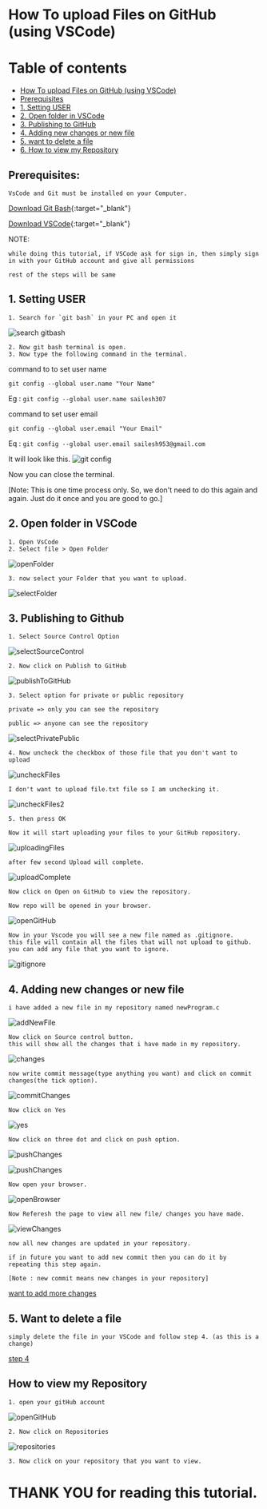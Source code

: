 # How To upload Files on GitHub (using VSCode)

Table of contents
=================

* [How To upload Files on GitHub (using VSCode)](#how-to-upload-files-on-github-using-vscode)
* [Prerequisites](#0-prerequisites)
* [1. Setting USER](#1-Setting-USER)
* [2. Open folder in VSCode](#2-open-folder-in-vscode)
* [3. Publishing to GitHub](#3-publishing-to-github)
* [4. Adding new changes or new file](#4-adding-new-changes-or-new-file)
* [5. want to delete a file](#5-want-to-delete-a-file)
* [6. How to view my Repository](#6-how-to-view-my-repository)




## Prerequisites:


    VsCode and Git must be installed on your Computer.

[Download Git Bash](https://git-scm.com/downloads){:target="_blank"}

[Download VSCode](https://code.visualstudio.com/download){:target="_blank"}

NOTE: 
    
    while doing this tutorial, if VSCode ask for sign in, then simply sign in with your GitHub account and give all permissions
    
    rest of the steps will be same


## 1. Setting USER 

    1. Search for `git bash` in your PC and open it

![search gitbash](images/git-bash-search.png)

    2. Now git bash terminal is open.
    3. Now type the following command in the terminal.

command to to set user name

    git config --global user.name "Your Name"
Eg : `git config --global user.name sailesh307`

command to set user email

    git config --global user.email "Your Email"
Eq : `git config --global user.email sailesh953@gmail.com`

It will look like this.
![git config](images/git-config.png)

Now you can close the terminal.

[Note: This is one time process only. So, we don't need to do this again and again. Just do it once and you are good to go.]


## 2. Open folder in VSCode

    1. Open VsCode
    2. Select file > Open Folder

![openFolder](./images/vscode-open-folder.png)

    3. now select your Folder that you want to upload.

![selectFolder](./images/vscode-select-folder.png)

## 3. Publishing to Github

    1. Select Source Control Option

![selectSourceControl](./images/vscode-select-source-control.png)

    2. Now click on Publish to GitHub

![publishToGitHub](./images/vscode-publish-to-github.png)

    3. Select option for private or public repository

    private => only you can see the repository

    public => anyone can see the repository

![selectPrivatePublic](./images/vscode-select-private-public.png)

    4. Now uncheck the checkbox of those file that you don't want to upload

![uncheckFiles](./images/vscode-uncheck-files1.png)

    I don't want to upload file.txt file so I am unchecking it.

![uncheckFiles2](./images/vscode-uncheck-files2.png)

    5. then press OK

    Now it will start uploading your files to your GitHub repository.

![uploadingFiles](./images/vscode-uploading-files.png)

    after few second Upload will complete.

![uploadComplete](./images/vscode-upload-complete.png)

    Now click on Open on GitHub to view the repository.

    Now repo will be opened in your browser.

![openGitHub](./images/open-github.png)

    Now in your Vscode you will see a new file named as .gitignore.
    this file will contain all the files that will not upload to github.
    you can add any file that you want to ignore.

![gitignore](./images/gitignore.png)

## 4. Adding new changes or new file

    i have added a new file in my repository named newProgram.c
![addNewFile](./images/add-new-file.png)

    Now click on Source control button.
    this will show all the changes that i have made in my repository.

![changes](./images/changes.png)

    now write commit message(type anything you want) and click on commit changes(the tick option).

![commitChanges](./images/commit-changes.png)

    Now click on Yes

![yes](./images/yes.png)

    Now click on three dot and click on push option.

![pushChanges](./images/push-changes-three-dot.png)

![pushChanges](./images/push-changes-push.png)

    Now open your browser.

![openBrowser](./images/open-browser.png)

    Now Referesh the page to view all new file/ changes you have made.

![viewChanges](./images/view-changes.png)

    now all new changes are updated in your repository.

    if in future you want to add new commit then you can do it by repeating this step again.

    [Note : new commit means new changes in your repository]

[want to add more changes](#4-Adding-new-changes-or-new-file)

## 5. Want to delete a file
    
    simply delete the file in your VSCode and follow step 4. (as this is a change)
[step 4](#4-Adding-new-changes-or-new-file)


## How to view my Repository

    1. open your gitHub account

![openGitHub](./images/open-github-account.png)

    2. Now click on Repositories

![repositories](./images/view-all-repo.png)

    3. Now click on your repository that you want to view.

# THANK YOU for reading this tutorial.
